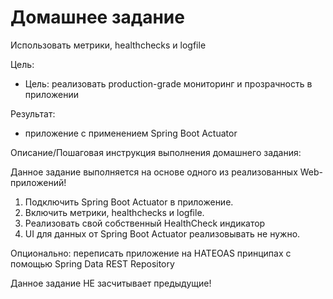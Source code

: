 # Домашнее задание

Использовать метрики, healthchecks и logfile

Цель:

* Цель: реализовать production-grade мониторинг и прозрачность в приложении

Результат: 
* приложение с применением Spring Boot Actuator

Описание/Пошаговая инструкция выполнения домашнего задания:

Данное задание выполняется на основе одного из реализованных Web-приложений!

1. Подключить Spring Boot Actuator в приложение.
2. Включить метрики, healthchecks и logfile.
3. Реализовать свой собственный HealthCheck индикатор
4. UI для данных от Spring Boot Actuator реализовывать не нужно.
    
Опционально: переписать приложение на HATEOAS принципах с помощью Spring Data REST Repository

Данное задание НЕ засчитывает предыдущие!
